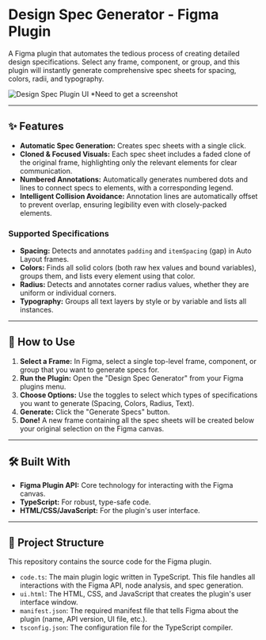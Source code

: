 # Design Spec Generator - Figma Plugin

A Figma plugin that automates the tedious process of creating detailed design specifications. Select any frame, component, or group, and this plugin will instantly generate comprehensive spec sheets for spacing, colors, radii, and typography.

![Design Spec Plugin UI](https://i.imgur.com/your-image-url.png) 
*Need to get a screenshot

---

## ✨ Features

-   **Automatic Spec Generation:** Creates spec sheets with a single click.
-   **Cloned & Focused Visuals:** Each spec sheet includes a faded clone of the original frame, highlighting only the relevant elements for clear communication.
-   **Numbered Annotations:** Automatically generates numbered dots and lines to connect specs to elements, with a corresponding legend.
-   **Intelligent Collision Avoidance:** Annotation lines are automatically offset to prevent overlap, ensuring legibility even with closely-packed elements.

### Supported Specifications

-   **Spacing:** Detects and annotates `padding` and `itemSpacing` (gap) in Auto Layout frames.
-   **Colors:** Finds all solid colors (both raw hex values and bound variables), groups them, and lists every element using that color.
-   **Radius:** Detects and annotates corner radius values, whether they are uniform or individual corners.
-   **Typography:** Groups all text layers by style or by variable and lists all instances.

---

## 🚀 How to Use

1.  **Select a Frame:** In Figma, select a single top-level frame, component, or group that you want to generate specs for.
2.  **Run the Plugin:** Open the "Design Spec Generator" from your Figma plugins menu.
3.  **Choose Options:** Use the toggles to select which types of specifications you want to generate (Spacing, Colors, Radius, Text).
4.  **Generate:** Click the "Generate Specs" button.
5.  **Done!** A new frame containing all the spec sheets will be created below your original selection on the Figma canvas.

---

## 🛠️ Built With

-   **Figma Plugin API:** Core technology for interacting with the Figma canvas.
-   **TypeScript:** For robust, type-safe code.
-   **HTML/CSS/JavaScript:** For the plugin's user interface.

---

## 📂 Project Structure

This repository contains the source code for the Figma plugin.

-   `code.ts`: The main plugin logic written in TypeScript. This file handles all interactions with the Figma API, node analysis, and spec generation.
-   `ui.html`: The HTML, CSS, and JavaScript that creates the plugin's user interface window.
-   `manifest.json`: The required manifest file that tells Figma about the plugin (name, API version, UI file, etc.).
-   `tsconfig.json`: The configuration file for the TypeScript compiler.
